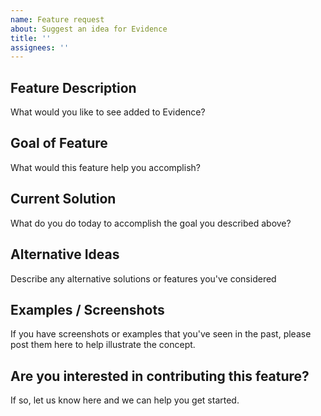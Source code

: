 ```yaml
---
name: Feature request
about: Suggest an idea for Evidence
title: ''
assignees: ''
---
```


## Feature Description

What would you like to see added to Evidence?

## Goal of Feature

What would this feature help you accomplish?

## Current Solution

What do you do today to accomplish the goal you described above?

## Alternative Ideas

Describe any alternative solutions or features you've considered

## Examples / Screenshots

If you have screenshots or examples that you've seen in the past, please post them here to help illustrate the concept.

## Are you interested in contributing this feature?

If so, let us know here and we can help you get started.
